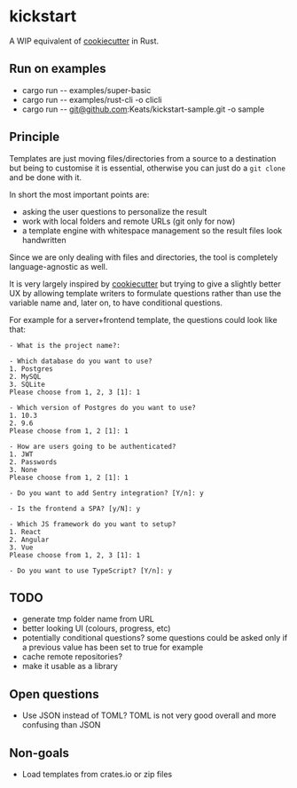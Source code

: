 # kickstart

A WIP equivalent of [cookiecutter](https://github.com/audreyr/cookiecutter)
in Rust.

## Run on examples

- cargo run -- examples/super-basic
- cargo run -- examples/rust-cli -o clicli
- cargo run -- git@github.com:Keats/kickstart-sample.git -o sample

## Principle

Templates are just moving files/directories from a source to a destination but
being to customise it is essential, otherwise you can just do a `git clone` and be done with it.

In short the most important points are:

- asking the user questions to personalize the result
- work with local folders and remote URLs (git only for now)
- a template engine with whitespace management so the result files look handwritten

Since we are only dealing with files and directories, the tool is completely language-agnostic as well.

It is very largely inspired by [cookiecutter](https://github.com/audreyr/cookiecutter) but trying to
give a slightly better UX by allowing template writers to formulate questions rather than use the variable name
and, later on, to have conditional questions.

For example for a server+frontend template, the questions could look like that:

```text
- What is the project name?:

- Which database do you want to use?
1. Postgres
2. MySQL
3. SQLite
Please choose from 1, 2, 3 [1]: 1

- Which version of Postgres do you want to use?
1. 10.3
2. 9.6
Please choose from 1, 2 [1]: 1

- How are users going to be authenticated?
1. JWT
2. Passwords
3. None
Please choose from 1, 2 [1]: 1

- Do you want to add Sentry integration? [Y/n]: y

- Is the frontend a SPA? [y/N]: y

- Which JS framework do you want to setup?
1. React
2. Angular
3. Vue
Please choose from 1, 2, 3 [1]: 1

- Do you want to use TypeScript? [Y/n]: y
```

## TODO

- generate tmp folder name from URL
- better looking UI (colours, progress, etc)
- potentially conditional questions? some questions could be asked only if a previous value has been set to true
for example
- cache remote repositories?
- make it usable as a library

## Open questions

- Use JSON instead of TOML? TOML is not very good overall and more confusing than JSON

## Non-goals

- Load templates from crates.io or zip files
